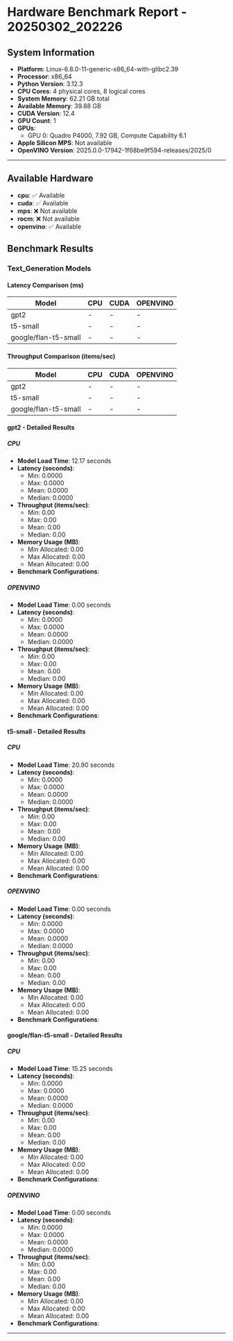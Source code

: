 # Hardware Benchmark Report - 20250302_202226

## System Information

- **Platform**: Linux-6.8.0-11-generic-x86_64-with-glibc2.39
- **Processor**: x86_64
- **Python Version**: 3.12.3
- **CPU Cores**: 4 physical cores, 8 logical cores
- **System Memory**: 62.21 GB total
- **Available Memory**: 39.88 GB
- **CUDA Version**: 12.4
- **GPU Count**: 1
- **GPUs**:
  - GPU 0: Quadro P4000, 7.92 GB, Compute Capability 6.1
- **Apple Silicon MPS**: Not available
- **OpenVINO Version**: 2025.0.0-17942-1f68be9f594-releases/2025/0

---
## Available Hardware

- **cpu**: ✅ Available
- **cuda**: ✅ Available
- **mps**: ❌ Not available
- **rocm**: ❌ Not available
- **openvino**: ✅ Available

## Benchmark Results

### Text_Generation Models

#### Latency Comparison (ms)

| Model | CPU | CUDA | OPENVINO |
|---|---|---|---|
| gpt2 | - | - | - |
| t5-small | - | - | - |
| google/flan-t5-small | - | - | - |

#### Throughput Comparison (items/sec)

| Model | CPU | CUDA | OPENVINO |
|---|---|---|---|
| gpt2 | - | - | - |
| t5-small | - | - | - |
| google/flan-t5-small | - | - | - |

#### gpt2 - Detailed Results

##### CPU

- **Model Load Time**: 12.17 seconds
- **Latency (seconds)**:
  - Min: 0.0000
  - Max: 0.0000
  - Mean: 0.0000
  - Median: 0.0000
- **Throughput (items/sec)**:
  - Min: 0.00
  - Max: 0.00
  - Mean: 0.00
  - Median: 0.00
- **Memory Usage (MB)**:
  - Min Allocated: 0.00
  - Max Allocated: 0.00
  - Mean Allocated: 0.00
- **Benchmark Configurations**:

##### OPENVINO

- **Model Load Time**: 0.00 seconds
- **Latency (seconds)**:
  - Min: 0.0000
  - Max: 0.0000
  - Mean: 0.0000
  - Median: 0.0000
- **Throughput (items/sec)**:
  - Min: 0.00
  - Max: 0.00
  - Mean: 0.00
  - Median: 0.00
- **Memory Usage (MB)**:
  - Min Allocated: 0.00
  - Max Allocated: 0.00
  - Mean Allocated: 0.00
- **Benchmark Configurations**:


#### t5-small - Detailed Results

##### CPU

- **Model Load Time**: 20.90 seconds
- **Latency (seconds)**:
  - Min: 0.0000
  - Max: 0.0000
  - Mean: 0.0000
  - Median: 0.0000
- **Throughput (items/sec)**:
  - Min: 0.00
  - Max: 0.00
  - Mean: 0.00
  - Median: 0.00
- **Memory Usage (MB)**:
  - Min Allocated: 0.00
  - Max Allocated: 0.00
  - Mean Allocated: 0.00
- **Benchmark Configurations**:

##### OPENVINO

- **Model Load Time**: 0.00 seconds
- **Latency (seconds)**:
  - Min: 0.0000
  - Max: 0.0000
  - Mean: 0.0000
  - Median: 0.0000
- **Throughput (items/sec)**:
  - Min: 0.00
  - Max: 0.00
  - Mean: 0.00
  - Median: 0.00
- **Memory Usage (MB)**:
  - Min Allocated: 0.00
  - Max Allocated: 0.00
  - Mean Allocated: 0.00
- **Benchmark Configurations**:


#### google/flan-t5-small - Detailed Results

##### CPU

- **Model Load Time**: 15.25 seconds
- **Latency (seconds)**:
  - Min: 0.0000
  - Max: 0.0000
  - Mean: 0.0000
  - Median: 0.0000
- **Throughput (items/sec)**:
  - Min: 0.00
  - Max: 0.00
  - Mean: 0.00
  - Median: 0.00
- **Memory Usage (MB)**:
  - Min Allocated: 0.00
  - Max Allocated: 0.00
  - Mean Allocated: 0.00
- **Benchmark Configurations**:

##### OPENVINO

- **Model Load Time**: 0.00 seconds
- **Latency (seconds)**:
  - Min: 0.0000
  - Max: 0.0000
  - Mean: 0.0000
  - Median: 0.0000
- **Throughput (items/sec)**:
  - Min: 0.00
  - Max: 0.00
  - Mean: 0.00
  - Median: 0.00
- **Memory Usage (MB)**:
  - Min Allocated: 0.00
  - Max Allocated: 0.00
  - Mean Allocated: 0.00
- **Benchmark Configurations**:

---
